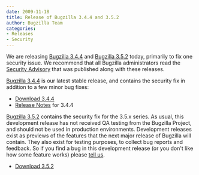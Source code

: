 ```yaml
---
date: 2009-11-18
title: Release of Bugzilla 3.4.4 and 3.5.2
author: Bugzilla Team
categories:
- Releases
- Security
---
```


We are releasing [Bugzilla 3.4.4](/releases/3.4.4/) and [Bugzilla 3.5.2](/releases/3.6/) today, primarily to fix one security issue. We recommend that all Bugzilla administrators read the [Security Advisory](/security/3.4.3/) that was published along with these releases.

[Bugzilla 3.4.4](/releases/3.4.4/) is our latest stable release, and contains the security fix in addition to a few minor bug fixes:

*   [Download 3.4.4](/download/#v34)
*   [Release Notes](/releases/3.4.4/) for 3.4.4

[Bugzilla 3.5.2](/releases/3.6/) contains the security fix for the 3.5.x series. As usual, this development release has not received QA testing from the Bugzilla Project, and should not be used in production environments. Development releases exist as previews of the features that the next major release of Bugzilla will contain. They also exist for testing purposes, to collect bug reports and feedback. So if you find a bug in this development release (or you don't like how some feature works) please [tell us](/developers/reporting_bugs.html).

*   [Download 3.5.2](/download/#v36)

